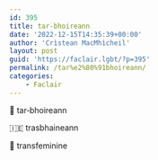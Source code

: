 ```yaml
---
id: 395
title: tar‑bhoireann
date: '2022-12-15T14:35:39+00:00'
author: 'Crìstean MacMhìcheil'
layout: post
guid: 'https://faclair.lgbt/?p=395'
permalink: /tar%e2%80%91bhoireann/
categories:
    - Faclair
---
```


&#x1f3f4;&#xe0067;&#xe0062;&#xe0073;&#xe0063;&#xe0074;&#xe007f; tar‑bhoireann

&#x1f1ee;&#x1f1ea; trasbhaineann

&#x1f3f4;&#xe0067;&#xe0062;&#xe0065;&#xe006e;&#xe0067;&#xe007f; transfeminine